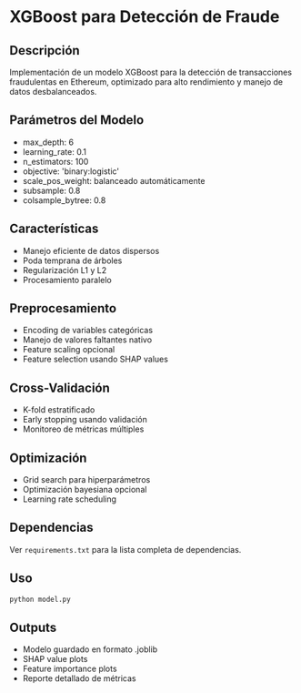 # XGBoost para Detección de Fraude

## Descripción
Implementación de un modelo XGBoost para la detección de transacciones fraudulentas en Ethereum, optimizado para alto rendimiento y manejo de datos desbalanceados.

## Parámetros del Modelo
- max_depth: 6
- learning_rate: 0.1
- n_estimators: 100
- objective: 'binary:logistic'
- scale_pos_weight: balanceado automáticamente
- subsample: 0.8
- colsample_bytree: 0.8

## Características
- Manejo eficiente de datos dispersos
- Poda temprana de árboles
- Regularización L1 y L2
- Procesamiento paralelo

## Preprocesamiento
- Encoding de variables categóricas
- Manejo de valores faltantes nativo
- Feature scaling opcional
- Feature selection usando SHAP values

## Cross-Validación
- K-fold estratificado
- Early stopping usando validación
- Monitoreo de métricas múltiples

## Optimización
- Grid search para hiperparámetros
- Optimización bayesiana opcional
- Learning rate scheduling

## Dependencias
Ver `requirements.txt` para la lista completa de dependencias.

## Uso
```python
python model.py
```

## Outputs
- Modelo guardado en formato .joblib
- SHAP value plots
- Feature importance plots
- Reporte detallado de métricas
